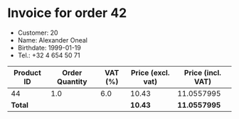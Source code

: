 # Invoice for order 42

- Customer: 20
- Name: Alexander Oneal
- Birthdate: 1999-01-19
- Tel.: +32 4 654 50 71

| Product ID | Order Quantity | VAT (%) | Price (excl. vat) | Price (incl. VAT) |
|------------|----------------|---------|-------------------|-------------------|
| 44 | 1.0 | 6.0 | 10.43 | 11.0557995 |
| **Total** |                 |         | **10.43**| **11.0557995** |


